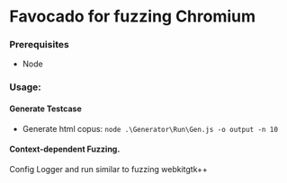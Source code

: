 # Favocado for fuzzing Chromium

### Prerequisites
- Node

### Usage:

#### Generate Testcase 
* Generate html copus:
    `node .\Generator\Run\Gen.js -o output -n 10`

#### Context-dependent Fuzzing.

Config Logger and run similar to fuzzing webkitgtk++
